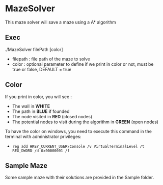 # MazeSolver
This maze solver will save a maze using a A* algorithm

## Exec
./MazeSolver filePath [color]
- filepath : file path of the maze to solve
- color : optional parameter to define if we print in color or not, must be true or false, DEFAULT = true

## Color
If you print in color, you will see :
- The wall in **WHITE**
- The path in **BLUE** if founded
- The node visited in **RED** (closed nodes)
- The potential nodes to visit during the algorithm in **GREEN** (open nodes)

To have the color on windows, you need to execute this command in the terminal with administrator privileges:
- `reg add HKEY_CURRENT_USER\Console /v VirtualTerminalLevel /t REG_DWORD /d 0x00000001 /f`

## Sample Maze
Some sample maze with their solutions are provided in the Sample folder.